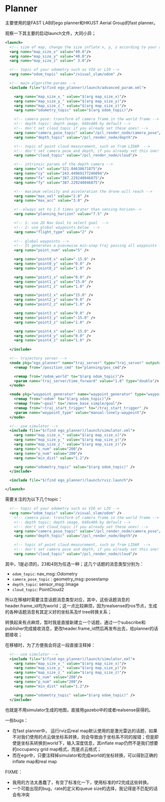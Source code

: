 # Planner

主要使用的是FAST LAB的ego planner和HKUST Aerial Group的fast planner。

观察一下其主要的启动launch文件，大同小异；

```xml
<launch>
  <!-- size of map, change the size inflate x, y, z according to your application -->
  <arg name="map_size_x" value="40.0"/>
  <arg name="map_size_y" value="40.0"/>
  <arg name="map_size_z" value=" 3.0"/>

  <!-- topic of your odometry such as VIO or LIO -->
  <arg name="odom_topic" value="/visual_slam/odom" />

  <!-- main algorithm params -->
  <include file="$(find ego_planner)/launch/advanced_param.xml">

    <arg name="map_size_x_" value="$(arg map_size_x)"/>
    <arg name="map_size_y_" value="$(arg map_size_y)"/>
    <arg name="map_size_z_" value="$(arg map_size_z)"/>
    <arg name="odometry_topic" value="$(arg odom_topic)"/>

    <!-- camera pose: transform of camera frame in the world frame -->
    <!-- depth topic: depth image, 640x480 by default -->
    <!-- don't set cloud_topic if you already set these ones! -->
    <arg name="camera_pose_topic" value="/pcl_render_node/camera_pose"/>
    <arg name="depth_topic" value="/pcl_render_node/depth"/>

    <!-- topic of point cloud measurement, such as from LIDAR  -->
    <!-- don't set camera pose and depth, if you already set this one! -->
    <arg name="cloud_topic" value="/pcl_render_node/cloud"/>

    <!-- intrinsic params of the depth camera -->
    <arg name="cx" value="321.04638671875"/>
    <arg name="cy" value="243.44969177246094"/>
    <arg name="fx" value="387.229248046875"/>
    <arg name="fy" value="387.229248046875"/>

    <!-- maximum velocity and acceleration the drone will reach -->
    <arg name="max_vel" value="2.0" />
    <arg name="max_acc" value="3.0" />

    <!--always set to 1.5 times grater than sensing horizen-->
    <arg name="planning_horizon" value="7.5" /> 

    <!-- 1: use 2D Nav Goal to select goal  -->
    <!-- 2: use global waypoints below  -->
    <arg name="flight_type" value="2" />
    
    <!-- global waypoints -->
    <!-- It generates a piecewise min-snap traj passing all waypoints -->
    <arg name="point_num" value="5" />

    <arg name="point0_x" value="-15.0" />
    <arg name="point0_y" value="0.0" />
    <arg name="point0_z" value="1.0" />

    <arg name="point1_x" value="0.0" />
    <arg name="point1_y" value="15.0" />
    <arg name="point1_z" value="1.0" />

    <arg name="point2_x" value="15.0" />
    <arg name="point2_y" value="0.0" />
    <arg name="point2_z" value="1.0" />

    <arg name="point3_x" value="0.0" />
    <arg name="point3_y" value="-15.0" />
    <arg name="point3_z" value="1.0" />

    <arg name="point4_x" value="-15.0" />
    <arg name="point4_y" value="0.0" />
    <arg name="point4_z" value="1.0" />
    
  </include>

  <!-- trajectory server -->
  <node pkg="ego_planner" name="traj_server" type="traj_server" output="screen">
    <remap from="/position_cmd" to="planning/pos_cmd"/>

    <remap from="/odom_world" to="$(arg odom_topic)"/>
    <param name="traj_server/time_forward" value="1.0" type="double"/>
  </node>

  <node pkg="waypoint_generator" name="waypoint_generator" type="waypoint_generator" output="screen">
    <remap from="~odom" to="$(arg odom_topic)"/>        
    <remap from="~goal" to="/move_base_simple/goal"/>
    <remap from="~traj_start_trigger" to="/traj_start_trigger" />
    <param name="waypoint_type" value="manual-lonely-waypoint"/>    
  </node>

  <!-- use simulator -->
  <include file="$(find ego_planner)/launch/simulator.xml">
    <arg name="map_size_x_" value="$(arg map_size_x)"/>
    <arg name="map_size_y_" value="$(arg map_size_y)"/>
    <arg name="map_size_z_" value="$(arg map_size_z)"/>
    <arg name="c_num" value="200"/>
    <arg name="p_num" value="200"/>
    <arg name="min_dist" value="1.2"/>

    <arg name="odometry_topic" value="$(arg odom_topic)" />
  </include>

  <include file="$(find ego_planner)/launch/rviz.launch"/>

</launch>
```

需要关注的为以下几个topic：

```xml
  <!-- topic of your odometry such as VIO or LIO -->
  <arg name="odom_topic" value="/visual_slam/odom" />
    <!-- camera pose: transform of camera frame in the world frame -->
    <!-- depth topic: depth image, 640x480 by default -->
    <!-- don't set cloud_topic if you already set these ones! -->
    <arg name="camera_pose_topic" value="/pcl_render_node/camera_pose"/>
    <arg name="depth_topic" value="/pcl_render_node/depth"/>

    <!-- topic of point cloud measurement, such as from LIDAR  -->
    <!-- don't set camera pose and depth, if you already set this one! -->
    <arg name="cloud_topic" value="/pcl_render_node/cloud"/>
```

其中，1是必须的，23和4则为任选一种；这几个话题的消息类型分别为：

* `odom_topic`: nav_msg::Odometry
* `camera_pose_topic` : geometry_msg::posestamp
* `depth_topic`: sensor_msg::Image
* `cloud_topic`: PointCloud2

所以在移植时需要注意话题消息类型对应，其中，这些话题消息的header.frame_id均为world；这一点比较麻烦，因为realsense的ros节点，生成的各种话题消息有其定义好的坐标系及tf tree转换关系；

转换起来有点麻烦，暂时我是直接新建立一个话题，通过一个subscribe和publisher完成接收消息，更改header.frame_id然后再发布出去，给planner的话题接收；

在移植时，为了方便我会将这一段直接注释掉：

```xml
  <!-- use simulator -->
  <include file="$(find ego_planner)/launch/simulator.xml">
    <arg name="map_size_x_" value="$(arg map_size_x)"/>
    <arg name="map_size_y_" value="$(arg map_size_y)"/>
    <arg name="map_size_z_" value="$(arg map_size_z)"/>
    <arg name="c_num" value="200"/>
    <arg name="p_num" value="200"/>
    <arg name="min_dist" value="1.2"/>

    <arg name="odometry_topic" value="$(arg odom_topic)" />
  </include>
```

也就是不用simulator生成的地图，直接用gazebo中的或者realsense获得的。

一些bugs：

* 在fast planner中， 运行rviz后real map默认使用的是激光雷达的话题，如果不对我们使用的点云做坐标系转换，则会导致由于坐标系不同的报错；但是即使是坐标系转换到world下，输入深度信息，其inflate map仍然不是我们想要的occupancy grid map格式，而是点云格式；
* 而在ego中，只要注释掉simulator和完成world的坐标转换，可以得到正确的inflate map和real map

FIXME：

* 我用的方法太愚蠢了，有空了标准化一下，使用标准的tf2完成这些转换。
* 一个可能出现的bug，rate的定义和queue size的选择，我记得是不匹配的话会有冲突